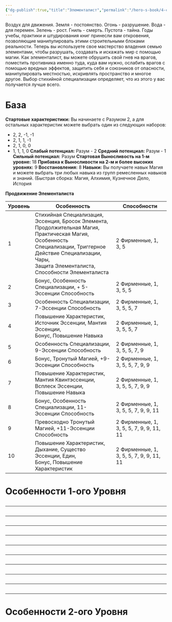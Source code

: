 ```yaml
---
{"dg-publish":true,"title":"Элементалист","permalink":"/hero-s-book/4-classes/4-9-elementalist/","dgPassFrontmatter":true}
---
```


Воздух для движения. Земля - постоянство. Огонь - разрушение. Вода - для перемен. Зелень - рост. Гниль - смерть. Пустота - тайна. Годы учебы, практики и штудирования книг принесли вам откровения, позволяющие манипулировать этими строительными блоками реальности. Теперь вы используете свое мастерство владения семью элементами, чтобы разрушать, создавать и искажать мир с помощью магии. 
Как элементалист, вы можете обрушить свой гнев на врагов, поместить противника именно туда, куда вам нужно, ослабить врагов с помощью вредных эффектов, защитить себя и союзников от опасности, манипулировать местностью, искривлять пространство и многое другое. Выбор стихийной специализации определяет, что из этого у вас получается лучше всего.
# База
**Стартовые характеристики:** Вы начинаете с Разумом 2, а для остальных характеристик можете выбрать один из следующих наборов: 
- 2, 2, -1, -1 
- 2, 1, 1, -1
- 2, 1, 0, 0
- 1, 1, 1, 0
**Слабый потенциал:** Разум - 2
**Средний потенциал:** Разум - 1
**Сильный потенциал:** Разум
**Стартовая Выносливость на 1-м уровне:** 18
**Прибавка к Выносливости на 2-м и более высоких уровнях:** 9
**Восстановления:** 8
**Навыки:** Вы получаете навык Магия и можете выбрать три любых навыка из групп ремесленных навыков и знаний. (Быстрая сборка: Магия, Алхимия, Кузнечное Дело, История 

**Продвижение Элементалиста**

| Уровень | Особенность                                                                                                                                                                                                                    | Способности                              |
| ------- | ------------------------------------------------------------------------------------------------------------------------------------------------------------------------------------------------------------------------------ | ---------------------------------------- |
| 1       | Стихийная Специализация, Эссенция, Бросок Элемента, <br>Продолжительная Магия, Практическая Магия, Особенность <br>Специализации, Триггерное Действие Специализации, Чары, <br>Защита Элементалиста, Способности Элементалиста | 2 Фирменные, 1, 3, 5                     |
| 2       | Бонус, Особенность Специализации, + 5-Эссенции Способность                                                                                                                                                                     | 2 Фирменные, 1, 3, 5, 5                  |
| 3       | Особенность Специализации, 7-Эссенции Способность                                                                                                                                                                              | 2 Фирменные, 1, 3, 5, 5, 7               |
| 4       | Повышение Характеристик, Источник Эссенции, Мантия Эссенции, <br>Бонус, Повышение Навыка                                                                                                                                       | 2 Фирменные, 1, 3, 5, 5, 7               |
| 5       | Особенность Специализации, 9-Эссенции Способность                                                                                                                                                                              | 2 Фирменные, 1, 3, 5, 5, 7, 9            |
| 6       | Бонус, Тронутый Магией, +9-Эссенции Способность                                                                                                                                                                                | 2 Фирменные, 1, 3, 5, 5, 7, 9, 9         |
| 7       | Повышение Характеристик, Мантия Квинтэссенции, Всплеск Эссенции, <br>Повышение Навыка                                                                                                                                          | 2 Фирменные, 1, 3, 5, 5, 7, 9, 9         |
| 8       | Бонус, Особенность Специализации, 11-Эссенции Способность                                                                                                                                                                      | 2 Фирменные, 1, 3, 5, 5, 7, 9, 9, 11     |
| 9       | Превосходно Тронутый Магией, +11-Эссенции Способность                                                                                                                                                                          | 2 Фирменные, 1, 3, 5, 5, 7, 9, 9, 11, 11 |
| 10      | Повышение Характеристик, Дыхание, Существо Эссенции, Един, <br>Бонус, Повышение Характеристик                                                                                                                                  | 2 Фирменные, 1, 3, 5, 5, 7, 9, 9, 11, 11 |

# Особенности 1-ого Уровня
##
---
###
###
###
###
##
---
###
###
##
---
##
---
##
---
##
---
###
###
###
###
##
---
##
---
###
###
###
###
###
##
---
###
###
###
###
##
---
###
###
####
####

# Особенности 2-ого Уровня